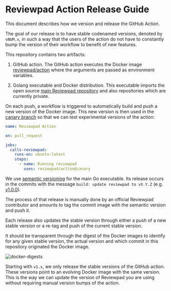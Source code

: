 # Reviewpad Action Release Guide

This document describes how we version and release the GitHub Action.

The goal of our release is to have stable codenamed versions, denoted by `vNUM.x`, in such a way that the users of the action do not have to constantly bump the version of their workflow to benefit of new features.

This repository contains two artifacts:

1. GitHub action. The GitHub action executes the Docker image [reviewpad/action](https://hub.docker.com/repository/docker/reviewpad/action) where the arguments are passed as environment variables.
   
2. Golang executable and Docker distribution. This executable imports the open source [main Reviewpad repository](https://github.com/reviewpad/reviewpad) and also repositories which are currently private. 

On each push, a workflow is triggered to automatically build and push a new version of the Docker image. This new version is then used in the [canary branch](https://github.com/reviewpad/action/tree/canary) so that we can test experimental versions of the action:

```yaml
name: Reviewpad Action

on: pull_request

jobs:
  calls-reviewpad:
    runs-on: ubuntu-latest
    steps:
      - name: Running reviewpad
        uses: reviewpad/action@canary
```

We use [semantic versioning](https://semver.org/) for the main Go executable. Its release occurs in the commits with the message `build: update reviewpad to vX.Y.Z` (e.g. [v1.0.0](https://github.com/reviewpad/action/commit/bb1d889ac9ef53627ff0eaae48ee242994b32811)).

The process of that release is manually done by an official Reviewpad contributor and amounts to tag the commit image with the semantic version and push it.

Each release also updates the stable version through either a push of a new stable version or a re-tag and push of the current stable version. 

It should be transparent through the digest of the Docker images to identify for any given stable version, the actual version and which commit in this repository originated the Docker image.

![docker-digests](https://user-images.githubusercontent.com/601882/174272063-76c22e36-1a32-4de2-b826-c3f9a50ace54.png)


Starting with `v1.x`, we only release the stable versions of the GitHub action. 
These versions point to an evolving Docker image with the same version. 
This is the way we can update the version of Reviewpad you are using without requiring manual version bumps of the action.
